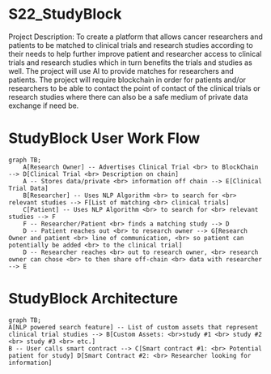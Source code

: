 # S22_StudyBlock
Project Description: 
To create a platform that allows cancer researchers and patients to be matched
to clinical trials and research studies according to their needs to help
further improve patient and researcher access to clinical trials and research
studies which in turn benefits the trials and studies as well. The project will
use AI to provide matches for researchers and patients. The project will require
blockchain in order for patients and/or researchers to be able to contact the 
point of contact of the clinical trials or research studies where there can also 
be a safe medium of private data exchange if need be.


# StudyBlock User Work Flow
```mermaid
graph TB;
    A[Research Owner] -- Advertises Clinical Trial <br> to BlockChain --> D[Clinical Trial <br> Description on chain]
    A -- Stores data/private <br> information off chain --> E[Clinical Trial Data]
    B[Researcher] -- Uses NLP Algorithm <br> to search for <br> relevant studies --> F[List of matching <br> clinical trials]
    C[Patient] -- Uses NLP Algorithm <br> to search for <br> relevant studies --> F
    F -- Researcher/Patient <br> finds a matching study --> D
    D -- Patient reaches out <br> to research owner --> G[Research Owner and patient <br> line of communication, <br> so patient can potentially be added <br> to the clinical trial]
    D -- Researcher reaches <br> out to research owner, <br> research owner can chose <br> to then share off-chain <br> data with researcher --> E
```

# StudyBlock Architecture
```mermaid
graph TB;
A[NLP powered search feature] -- List of custom assets that represent clinical trial studies --> B[Custom Assets: <br>study #1 <br> study #2 <br> study #3 <br> etc.]
B -- User calls smart contract --> C[Smart contract #1: <br> Potential patient for study] D[Smart Contract #2: <br> Researcher looking for information]


```
